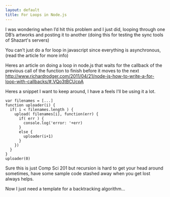 ```yaml
---
layout: default
title: For Loops in Node.js
---
```


I was wondering when I’d hit this problem and I just did, looping through one DB’s artworks and posting it to another (doing this for testing the sync tools of Shazart's servers)

You can’t just do a for loop in javascript since everything is asynchronous, (read the article for more info)

Heres an article on doing a loop in node.js that waits for the callback of the previous call of the function to finish before it moves to the next
http://www.richardrodger.com/2011/04/21/node-js-how-to-write-a-for-loop-with-callbacks/#.VQo3tBCUcpA

Heres a snippet I want to keep around, I have a feels I'll be using it a lot.

	var filenames = [...]
	function uploader(i) {
	  if( i < filenames.length ) {
	    upload( filenames[i], function(err) {
	      if( err ) {
	        console.log('error: '+err)
	      }
	      else {
	        uploader(i+1)
	      }
	    })
	  }
	}
	uploader(0)

Sure this is just Comp Sci 201 but recursion is hard to get your head around sometimes, have some sample code stashed away when you get lost always helps.

Now I just need a template for a backtracking algorithm...
